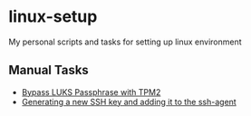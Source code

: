 # linux-setup

My personal scripts and tasks for setting up linux environment

## Manual Tasks

- [Bypass LUKS Passphrase with TPM2](https://www.youtube.com/watch?v=xNokTKdkqqc&t=2151s)
- [Generating a new SSH key and adding it to the ssh-agent](https://docs.github.com/en/authentication/connecting-to-github-with-ssh/generating-a-new-ssh-key-and-adding-it-to-the-ssh-agent)
